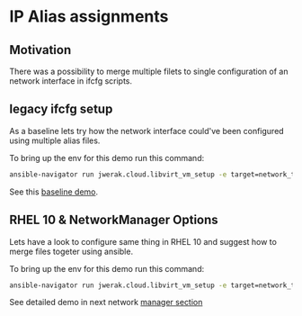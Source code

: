 # IP Alias assignments

## Motivation

There was a possibility to merge multiple filets to single configuration of an network interface in ifcfg scripts.

## legacy ifcfg setup

As a baseline lets try how the network interface could've been configured using multiple alias files.

To bring up the env for this demo run this command:

```bash
ansible-navigator run jwerak.cloud.libvirt_vm_setup -e target=network_test_nodes -i 00_initial_setup/hosts_and_groups
```

See this [baseline demo](./00_initial_setup/README.md).

## RHEL 10 & NetworkManager Options

Lets have a look to configure same thing in RHEL 10 and suggest how to merge files togeter using ansible.

To bring up the env for this demo run this command:

```bash
ansible-navigator run jwerak.cloud.libvirt_vm_setup -e target=network_test_nodes -i 01_network_manager/hosts_and_groups
```

See detailed demo in next network [manager section](./01_network_manager/README.md)
